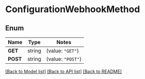 # ConfigurationWebhookMethod

## Enum
Name | Type | Notes
------------ | ------------- | -------------
**GET** | string | (value: `"GET"`)
**POST** | string | (value: `"POST"`)


[[Back to Model list]](../README.md#documentation-for-models) [[Back to API list]](../README.md#documentation-for-api-endpoints) [[Back to README]](../README.md)


